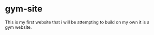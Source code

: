 # gym-site
This is my first website that i will be attempting to build on my own
it is a gym website.